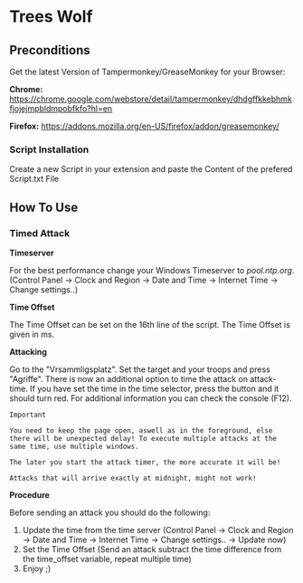 # Trees Wolf
## Preconditions
Get the latest Version of Tampermonkey/GreaseMonkey for your Browser:

**Chrome:** https://chrome.google.com/webstore/detail/tampermonkey/dhdgffkkebhmkfjojejmpbldmpobfkfo?hl=en

**Firefox:** https://addons.mozilla.org/en-US/firefox/addon/greasemonkey/

### Script Installation
Create a new Script in your extension and paste the Content of the prefered Script.txt File

## How To Use
### Timed Attack
**Timeserver**

For the best performance change your Windows Timeserver to *pool.ntp.org*. (Control Panel -> Clock and Region -> Date and Time -> Internet Time -> Change settings..)

**Time Offset**

The Time Offset can be set on the 16th line of the script. The Time Offset is given in ms.

**Attacking**

Go to the "Vrsammligsplatz". Set the target and your troops and press "Agriffe". There is now an additional option to time the attack on attack-time. If you have set the time in the time selector, press the button and it should turn red. For additional information you can check the console (F12).

``Important``

``You need to keep the page open, aswell as in the foreground, else there will be unexpected delay! To execute multiple attacks at the same time, use multiple windows.``

``The later you start the attack timer, the more accurate it will be!``

``Attacks that will arrive exactly at midnight, might not work!``

**Procedure**

Before sending an attack you should do the following:

1. Update the time from the time server (Control Panel -> Clock and Region -> Date and Time -> Internet Time -> Change settings.. -> Update now)
2. Set the Time Offset (Send an attack subtract the time difference from the time_offset variable, repeat multiple time)
3. Enjoy ;)

